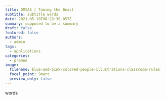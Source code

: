 ```yaml
---
title: OMSAS | Taming the Beast
subtitle: subtitle words
date: 2021-05-18T06:28:39.057Z
summary: supposed to be a summary
draft: false
featured: false
authors:
  - admin
tags:
  - applications
categories:
  - premed
image:
  filename: blue-and-pink-colored-people-illustrations-classroom-rules-and-online-etiquette-education-presentation.jpg
  focal_point: Smart
  preview_only: false
---
```

words